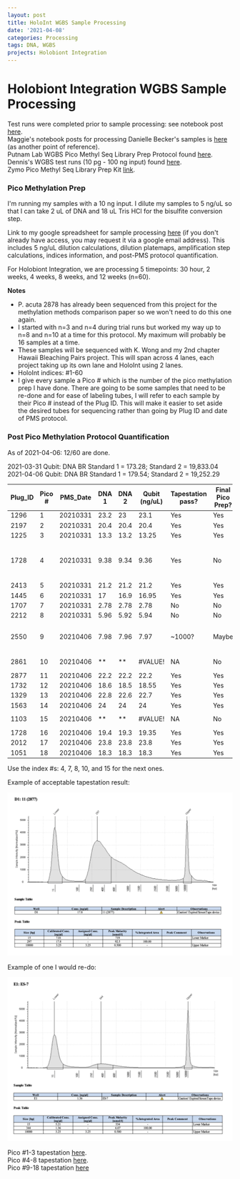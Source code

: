 ```yaml
---
layout: post
title: HoloInt WGBS Sample Processing
date: '2021-04-08'
categories: Processing
tags: DNA, WGBS
projects: Holobiont Integration
---
```


# Holobiont Integration WGBS Sample Processing

Test runs were completed prior to sample processing: see notebook post [here](https://github.com/emmastrand/EmmaStrand_Notebook/blob/master/_posts/2020-10-21-WGBS-Pico-Methyl-Seq-Test-Run.md).    
Maggie's notebook posts for processing Danielle Becker's samples is [here](https://github.com/meschedl/MESPutnam_Open_Lab_Notebook/blob/master/_posts/2020-09-24-Danielle-WGBS.md) (as another point of reference).    
Putnam Lab WGBS Pico Methyl Seq Library Prep Protocol found [here](https://github.com/meschedl/MESPutnam_Open_Lab_Notebook/blob/master/_posts/2020-09-18-WGBS-PMS-protocol.md).  
Dennis's WGBS test runs (10 pg - 100 ng input) found [here](https://github.com/dconetta/DAC_Putnam_Lab_Notebook/blob/master/_posts/2019-08-15-PMS-Input-Conc-Tests.md).  
Zymo Pico Methyl Seq Library Prep Kit [link](https://www.zymoresearch.com/products/pico-methyl-seq-library-prep-kit).

### Pico Methylation Prep
I'm running my samples with a 10 ng input. I dilute my samples to 5 ng/uL so that I can take 2 uL of DNA and 18 uL Tris HCl for the bisulfite conversion step.   

Link to my google spreadsheet for sample processing [here](https://docs.google.com/spreadsheets/d/1lWT0KRO5x9RFflYMF9Jnk5lsGCo0k3_A98ZsyKd4kks/edit#gid=978992575) (if you don't already have access, you may request it via a google email address). This includes 5 ng/uL dilution calculations, dilution platemaps, amplification step calculations, indices information, and post-PMS protocol quantification.

For Holobiont Integration, we are processing 5 timepoints: 30 hour, 2 weeks, 4 weeks, 8 weeks, and 12 weeks (n=60).

**Notes**  
- P. acuta 2878 has already been sequenced from this project for the methylation methods comparison paper so we won't need to do this one again.  
- I started with n=3 and n=4 during trial runs but worked my way up to n=8 and n=10 at a time for this protocol. My maximum will probably be 16 samples at a time.  
- These samples will be sequenced with K. Wong and my 2nd chapter Hawaii Bleaching Pairs project. This will span across 4 lanes, each project taking up its own lane and HoloInt using 2 lanes.  
- HoloInt indices: #1-60  
- I give every sample a Pico # which is the number of the pico methylation prep I have done. There are going to be some samples that need to be re-done and for ease of labeling tubes, I will refer to each sample by their Pico # instead of the Plug ID. This will make it easier to set aside the desired tubes for sequencing rather than going by Plug ID and date of PMS protocol.

### Post Pico Methylation Protocol Quantification

As of 2021-04-06: 12/60 are done.

2021-03-31 Qubit: DNA BR Standard 1 = 173.28; Standard 2 = 19,833.04  
2021-04-06 Qubit: DNA BR Standard 1 = 179.54; Standard 2 = 19,252.29

| Plug_ID 	| Pico # 	| PMS_Date 	| DNA 1 	| DNA 2 	| Qubit (ng/uL) 	| Tapestation pass? 	| Final Pico Prep? 	| Notes                               	|
|---------	|--------	|----------	|-------	|-------	|---------------	|-------------------	|------------------	|-------------------------------------	|
| 1296    	| 1      	| 20210331 	| 23.2  	| 23    	| 23.1          	| Yes               	| Yes              	|                                     	|
| 2197    	| 2      	| 20210331 	| 20.4  	| 20.4  	| 20.4          	| Yes               	| Yes              	|                                     	|
| 1225    	| 3      	| 20210331 	| 13.3  	| 13.2  	| 13.25         	| Yes               	| Yes              	|                                     	|
| 1728    	| 4      	| 20210331 	| 9.38  	| 9.34  	| 9.36          	| Yes               	| No               	| Wrong 1728 original extraction tube 	|
| 2413    	| 5      	| 20210331 	| 21.2  	| 21.2  	| 21.2          	| Yes               	| Yes              	|                                     	|
| 1445    	| 6      	| 20210331 	| 17    	| 16.9  	| 16.95         	| Yes               	| Yes              	|                                     	|
| 1707    	| 7      	| 20210331 	| 2.78  	| 2.78  	| 2.78          	| No                	| No               	|                                     	|
| 2212    	| 8      	| 20210331 	| 5.96  	| 5.92  	| 5.94          	| No                	| No               	|                                     	|
| 2550    	| 9      	| 20210406 	| 7.98  	| 7.96  	| 7.97          	| ~1000?            	| Maybe            	| Double check with Maggie            	|
| 2861    	| 10     	| 20210406 	| **    	| **    	| #VALUE!       	| NA                	| No               	| DNA too low                         	|
| 2877    	| 11     	| 20210406 	| 22.2  	| 22.2  	| 22.2          	| Yes               	| Yes              	|                                     	|
| 1732    	| 12     	| 20210406 	| 18.6  	| 18.5  	| 18.55         	| Yes               	| Yes              	|                                     	|
| 1329    	| 13     	| 20210406 	| 22.8  	| 22.6  	| 22.7          	| Yes               	| Yes              	|                                     	|
| 1563    	| 14     	| 20210406 	| 24    	| 24    	| 24            	| Yes               	| Yes              	|                                     	|
| 1103    	| 15     	| 20210406 	| **    	| **    	| #VALUE!       	| NA                	| No               	| DNA too low                         	|
| 1728    	| 16     	| 20210406 	| 19.4  	| 19.3  	| 19.35         	| Yes               	| Yes              	|                                     	|
| 2012    	| 17     	| 20210406 	| 23.8  	| 23.8  	| 23.8          	| Yes               	| Yes              	|                                     	|
| 1051    	| 18     	| 20210406 	| 18.3  	| 18.3  	| 18.3          	| Yes               	| Yes              	|                                     	| |

Use the index #s: 4, 7, 8, 10, and 15 for the next ones.


Example of acceptable tapestation result:  

![goodtape](https://github.com/emmastrand/EmmaStrand_Notebook/blob/master/images/WGBS-good-tapestation.png?raw=true)

Example of one I would re-do:  

![badtape](https://github.com/emmastrand/EmmaStrand_Notebook/blob/master/images/WGBS-bad-tapestation.png?raw=true)

Pico #1-3 tapestation [here](https://github.com/emmastrand/EmmaStrand_Notebook/blob/master/TapeStation/2021-04-01%20-%2015.23.20.pdf).  
Pico #4-8 tapestation [here](https://github.com/emmastrand/EmmaStrand_Notebook/blob/master/TapeStation/2021-04-01%20-%2015.49.25.pdf).  
Pico #9-18 tapestation [here](https://github.com/emmastrand/EmmaStrand_Notebook/blob/master/TapeStation/2021-04-06%20-%2015.16.45.pdf)  
